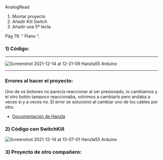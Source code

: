 
AnalogRead

1. Montar proyecto
2. Añadir Kill Switch
3. Añadir una 5º tecla.

Pág 79. " Piano ".

### 1) Código:
-------

![Screenshot 2021-12-14 at 12-21-09 Hanzla55 Arduino](https://user-images.githubusercontent.com/90753482/145989060-03710fcf-6dcf-4a7f-85ad-7587d6aabb3b.png)

-------
###  Errores al hacer el proyecto:
Uno de os botones no parecía reaccionar al ser presionado, lo cambiamos y el otro botón tampoco reaccionaba, volvimos a cambiarlo pero andaba a veces si 
y a veces no. El error se solucionó al cambiar uno de los cables por otro.

- [Documentación de Hanzla](https://github.com/Hanzla55/Arduino/blob/main/INSTRUMENTO%20DE%20TECLADO.md) 

### 2) Código con SwitchKill

![Screenshot 2021-12-14 at 13-07-01 Hanzla55 Arduino](https://user-images.githubusercontent.com/90753482/145995419-e3bcc724-b190-4389-ab9a-81a2fc228bc8.png)


### 3) Proyecto de otro compañero:

